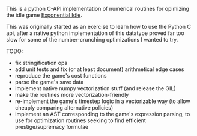 This is a python C-API implementation of numerical routines for opimizing the idle game [Exponential Idle](https://play.google.com/store/apps/details?id=com.conicgames.exponentialidle).

This was originally started as an exercise to learn how to use the Python C api, after a native python implementation of this datatype proved far too slow for some of the number-crunching optimizations I wanted to try.

TODO:
- fix stringification ops
- add unit tests and fix (or at least document) arithmetical edge cases
- reproduce the game's cost functions
- parse the game's save data
- implement native numpy vectorization stuff (and release the GIL)
- make the routines more vectorization-friendly
- re-implement the game's timestep logic in a vectorizable way (to allow cheaply comparing alternative policies)
- implement an AST corresponding to the game's expression parsing, to use for optimization routines seeking to find efficient prestige/supremacy formulae

